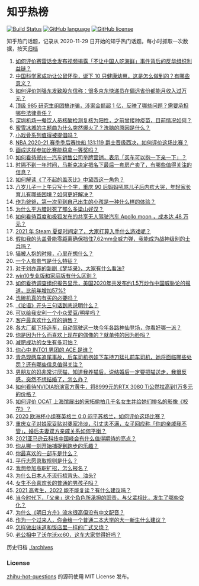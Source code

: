 # 知乎热榜
[![Build Status](https://github.com/ToWeLong/zhihu-hot-questions/workflows/CI/badge.svg)](https://github.com/ToWeLong/zhihu-hot-questions/actions)
[![GitHub language](https://img.shields.io/badge/language-golang-orange.svg)](https://golang.org/)
[![GitHub license](https://img.shields.io/github/license/ToWeLong/zhihu-hot-questions)](https://github.com/ToWeLong/zhihu-hot-questions/blob/main/LICENSE)

知乎热门话题，记录从 2020-11-29 日开始的知乎热门话题。每小时抓取一次数据，按天[归档](./archives)

<!-- BEGIN -->

1. [如何评价赛雷话金发布视频揭露「不让中国人吃海鲜」事件背后的反华组织利益链？](https://www.zhihu.com/question/465827983)
1. [中国科学家成功让公鼠怀孕，诞下 10 只健康幼崽，这是怎么做到的？有哪些意义？](https://www.zhihu.com/question/465862552)
1. [如何评价刘强东发致股东信称：很多京东快递员在偏远省份都能月收入过万元？](https://www.zhihu.com/question/465738678)
1. [顶级 985 研究生组团搞诈骗，涉案金额超 1 亿，反映了哪些问题？需要承担哪些法律责任？](https://www.zhihu.com/question/465557339)
1. [深圳机场一餐饮人员核酸检测复核为阳性，之前曾接种疫苗，目前情况如何？](https://www.zhihu.com/question/465742318)
1. [蜜雪冰城的主题曲为什么突然爆火了？洗脑的原因是什么？](https://www.zhihu.com/question/464996660)
1. [小戏骨系列值得被提倡吗？](https://www.zhihu.com/question/354286546)
1. [NBA 2020-21 赛季季后赛快船 131:119 爵士晋级西决，如何评价这场比赛？](https://www.zhihu.com/question/465889198)
1. [画成这样参加比赛能稳拿一等奖吗？](https://www.zhihu.com/question/460339045)
1. [如何看待郑州一汽车销售公司举牌营销，表示「买车可以抱一下亲一下」？](https://www.zhihu.com/question/465898157)
1. [时隔不到一年时间，马斯克决定把名下最后一套房产卖了，有哪些值得关注的信息？](https://www.zhihu.com/question/465124442)
1. [如何解读《了不起的盖茨比》中黛西这一角色？](https://www.zhihu.com/question/464349748)
1. [八岁儿子一上午只写十个字，重庆 90 后妈妈吼骂儿子后内疚大哭，年轻家长育儿有哪些困境？如何更好解决？](https://www.zhihu.com/question/465723069)
1. [作为爸爸，第一次见到自己出生的小孩是一种什么样的体验？](https://www.zhihu.com/question/352453251)
1. [为什么平方腊时死了那么多梁山好汉？](https://www.zhihu.com/question/459476694)
1. [如何看待百度和极狐发布的共享无人驾驶汽车 Apollo moon ，成本达 48 万元？](https://www.zhihu.com/question/465491193)
1. [2021 年 Steam 夏促时间定了，大家打算入手什么游戏呢？](https://www.zhihu.com/question/456973633)
1. [假如我的头盖骨能零距离确保挡住7.62mm全威力弹，我能成为战神级别的士兵吗？](https://www.zhihu.com/question/444459120)
1. [猫被人抱的时候，心里在想什么？](https://www.zhihu.com/question/463390158)
1. [一个人有贵气是什么特征？](https://www.zhihu.com/question/61071183)
1. [对于刘亦菲的新剧《梦华录》，大家有什么看法?](https://www.zhihu.com/question/463716425)
1. [win10专业版和家庭版有什么区别？](https://www.zhihu.com/question/51633999)
1. [如何看待调查组织报告显示，美国2020年共发布约1.5万炒作中国威胁论的报道，比前年增加57%?](https://www.zhihu.com/question/465877952)
1. [洗碗机真的有买的必要吗？](https://www.zhihu.com/question/460686191)
1. [《论语》开头三句话到底说明什么？](https://www.zhihu.com/question/458542584)
1. [可以给我安利一个小众爱豆/明星吗？](https://www.zhihu.com/question/465614095)
1. [客户最喜欢什么样的销售？](https://www.zhihu.com/question/379701960)
1. [各大厂都下场造车，自动驾驶这一块今年各路神仙登场，你看好哪一派？](https://www.zhihu.com/question/449638288)
1. [你是因为什么而喜欢上现在的偶像的？就单纯的因为脸吗？](https://www.zhihu.com/question/457095758)
1. [减肥成功的女生有多可怕？](https://www.zhihu.com/question/286406704)
1. [你心中 INTO1 男团的 ACE 是谁？](https://www.zhihu.com/question/457313739)
1. [青岛现两车追尾事故，后车司机抱娃下车持刀猛扎前车司机，她将面临哪些处罚？还有哪些信息值得关注？](https://www.zhihu.com/question/465539331)
1. [男朋友的妈非常讨厌猫，知道我养猫后，说结婚后一定要把猫送走，我很反感，突然不想结婚了，怎么办？](https://www.zhihu.com/question/458232041)
1. [如何看待NVIDIA扮演官方黄牛，将8999元的RTX 3080 Ti公然拉高到1万多元的价格？](https://www.zhihu.com/question/465351692)
1. [如何评价 OCAT 上海馆展出的宋拓偷拍几千名女生并给她们排名的影像《校花》？](https://www.zhihu.com/question/464804506)
1. [2020 欧洲杯小组赛英格兰 0:0 闷平苏格兰，如何评价这场比赛？](https://www.zhihu.com/question/465869044)
1. [重庆女子对娘家妥贴对婆家冷淡，引丈夫不满，女子回应称「你的亲戚我不管」，婚后夫妻双方亲戚关系如何平衡？](https://www.zhihu.com/question/465303509)
1. [2021亚马逊云科技中国峰会有什么值得期待的亮点？](https://www.zhihu.com/question/465722407)
1. [你从哪一刻开始捕捉到跑步的乐趣？](https://www.zhihu.com/question/465706482)
1. [你最喜欢的一部车是什么？](https://www.zhihu.com/question/433083128)
1. [平行志愿录取规则是什么？](https://www.zhihu.com/question/329519343)
1. [我想参加高职扩招，怎么报名？](https://www.zhihu.com/question/458784955)
1. [为什么日本人不流行梳背头、油头?](https://www.zhihu.com/question/335817516)
1. [女生不会喜欢长的普通的男孩子吗？](https://www.zhihu.com/question/463537285)
1. [2021 高考生，2022 能不能复读？有什么建议吗？](https://www.zhihu.com/question/406923647)
1. [当今时代下，「父亲」这个角色所承担的职责，与父辈相比，发生了哪些变化？](https://www.zhihu.com/question/464399707)
1. [为什么《明日方舟》流水很高但没有中文配音？](https://www.zhihu.com/question/456723907)
1. [作为一个过来人，你会给一个普通二本大学的大一新生什么建议？](https://www.zhihu.com/question/344637747)
1. [怎样做出味道和饭店里一样的广式叉烧？](https://www.zhihu.com/question/39424451)
1. [老公相中了沃尔沃xc60，这车大家觉得好吗？](https://www.zhihu.com/question/423496101)

<!-- END -->

历史归档 [./archives](./archives)


### License
[zhihu-hot-questions](https://github.com/towelong/zhihu-hot-questions) 的源码使用 MIT License 发布。